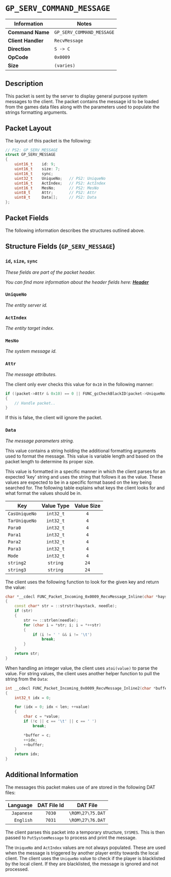 # `GP_SERV_COMMAND_MESSAGE`

| Information               | Notes |
|---                        |---    |
| **Command Name**          | `GP_SERV_COMMAND_MESSAGE` |
| **Client Handler**        | `RecvMessage` |
| **Direction**             | `S -> C` |
| **OpCode**                | `0x0009` |
| **Size**                  | `(varies)` |

## Description

This packet is sent by the server to display general purpose system messages to the client. The packet contains the message id to be loaded from the games data files along with the parameters used to populate the strings formatting arguments.

## Packet Layout

The layout of this packet is the following:

```cpp
// PS2: GP_SERV_MESSAGE
struct GP_SERV_MESSAGE
{
    uint16_t    id: 9;
    uint16_t    size: 7;
    uint16_t    sync;
    uint32_t    UniqueNo;   // PS2: UniqueNo
    uint16_t    ActIndex;   // PS2: ActIndex
    uint16_t    MesNo;      // PS2: MesNo
    uint8_t     Attr;       // PS2: Attr
    uint8_t     Data[];     // PS2: Data
};
```

## Packet Fields

The following information describes the structures outlined above.

## Structure Fields (`GP_SERV_MESSAGE`)

### `id`, `size`, `sync`

_These fields are part of the packet header._

_You can find more information about the header fields here: [**Header**](/world/server/Header.md)_

### `UniqueNo`

_The entity server id._

### `ActIndex`

_The entity target index._

### `MesNo`

_The system message id._

### `Attr`

_The message attributes._

The client only ever checks this value for `0x10` in the following manner:

```cpp
if ((packet->Attr & 0x10) == 0 || FUNC_gcCheckBlackID(packet->UniqueNo) != 1)
{
    // Handle packet..
}
```

If this is false, the client will ignore the packet.

### `Data`

_The message parameters string._

This value contains a string holding the additional formatting arguments used to format the message. This value is variable length and based on the packet length to determine its proper size.

This value is formatted in a specific manner in which the client parses for an expected 'key' string and uses the string that follows it as the value. These values are expected to be in a specific format based on the key being searched for. The following table explains what keys the client looks for and what format the values should be in.

| Key | Value Type | Value Size |
| --- | :---: | :---: |
| `CasUniqueNo` | `int32_t` | `4` |
| `TarUniqueNo` | `int32_t` | `4` |
| `Para0`       | `int32_t` | `4` |
| `Para1`       | `int32_t` | `4` |
| `Para2`       | `int32_t` | `4` |
| `Para3`       | `int32_t` | `4` |
| `Mode`        | `int32_t` | `4` |
| `string2`     | `string`  | `24` |
| `string3`     | `string`  | `24` |

The client uses the following function to look for the given key and return the value:

```cpp
char *__cdecl FUNC_Packet_Incoming_0x0009_RecvMessage_Inline(char *haystack, char *needle)
{
    const char* str = ::strstr(haystack, needle);
    if (str)
    {
        str += ::strlen(needle);
        for (char i = *str; i; i = *++str)
        {
            if (i != ' ' && i != '\t')
                break;
        }
    }
    return str;
}
```

When handling an integer value, the client uses `atoi(value)` to parse the value. For string values, the client uses another helper function to pull the string from the `Data`:

```cpp
int __cdecl FUNC_Packet_Incoming_0x0009_RecvMessage_Inline2(char *buffer, char *value, int32_t len)
{
    int32_t idx = 0;

    for (idx = 0; idx < len; ++value)
    {
        char c = *value;
        if (!c || c == '\t' || c == ' ')
            break;

        *buffer = c;
        ++idx;
        ++buffer;
    }
    return idx;
}
```

## Additional Information

The messages this packet makes use of are stored in the following DAT files:

| Language | DAT File Id | DAT File |
| ---: | :---: | :---: |
| `Japanese` | `7030` | `\ROM\27\75.DAT` |
| `English` | `7031` | `\ROM\27\76.DAT` |

The client parses this packet into a temporary structure, `SYSMES`. This is then passed to `PutSystemMessage` to process and print the message.

The `UniqueNo` and `ActIndex` values are not always populated. These are used when the message is triggered by another player entity towards the local client. The client uses the `UniqueNo` value to check if the player is blacklisted by the local client. If they are blacklisted, the message is ignored and not processed.
